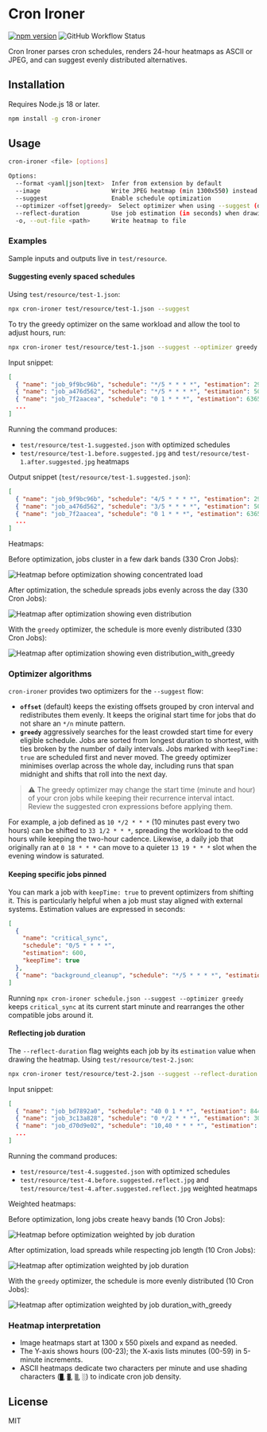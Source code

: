 # Cron Ironer

[![npm version](https://img.shields.io/npm/v/cron-ironer)](https://www.npmjs.com/package/cron-ironer)
![GitHub Workflow Status](https://img.shields.io/github/actions/workflow/status/brendtumi/cron-ironer/ci.yml?branch=main)

Cron Ironer parses cron schedules, renders 24-hour heatmaps as ASCII or JPEG, and can suggest evenly distributed alternatives.

## Installation

Requires Node.js 18 or later.

```bash
npm install -g cron-ironer
```

## Usage

```bash
cron-ironer <file> [options]

Options:
  --format <yaml|json|text>  Infer from extension by default
  --image                    Write JPEG heatmap (min 1300x550) instead of ASCII
  --suggest                  Enable schedule optimization
  --optimizer <offset|greedy>  Select optimizer when using --suggest (default: offset)
  --reflect-duration         Use job estimation (in seconds) when drawing heatmap
  -o, --out-file <path>      Write heatmap to file
```

### Examples

Sample inputs and outputs live in `test/resource`.

#### Suggesting evenly spaced schedules

Using `test/resource/test-1.json`:

```bash
npx cron-ironer test/resource/test-1.json --suggest
```
To try the greedy optimizer on the same workload and allow the tool to adjust hours, run:

```bash
npx cron-ironer test/resource/test-1.json --suggest --optimizer greedy
```

Input snippet:

```json
[
  { "name": "job_9f9bc96b", "schedule": "*/5 * * * *", "estimation": 29 },
  { "name": "job_a476d562", "schedule": "*/5 * * * *", "estimation": 50 },
  { "name": "job_7f2aacea", "schedule": "0 1 * * *", "estimation": 6365 },
  ...
]
```

Running the command produces:

- `test/resource/test-1.suggested.json` with optimized schedules
- `test/resource/test-1.before.suggested.jpg` and `test/resource/test-1.after.suggested.jpg` heatmaps

Output snippet (`test/resource/test-1.suggested.json`):

```json
[
  { "name": "job_9f9bc96b", "schedule": "4/5 * * * *", "estimation": 29 },
  { "name": "job_a476d562", "schedule": "3/5 * * * *", "estimation": 50 },
  { "name": "job_7f2aacea", "schedule": "0 1 * * *", "estimation": 6365 },
  ...
]
```

Heatmaps:

Before optimization, jobs cluster in a few dark bands (330 Cron Jobs):

![Heatmap before optimization showing concentrated load](test/resource/test-1.before.suggested.jpg)

After optimization, the schedule spreads jobs evenly across the day (330 Cron Jobs):

![Heatmap after optimization showing even distribution](test/resource/test-1.after.suggested.jpg)

With the `greedy` optimizer, the schedule is more evenly distributed (330 Cron Jobs):

![Heatmap after optimization showing even distribution_with_greedy](test/resource/test-1.after.suggested.reflect.greedy.jpg)

### Optimizer algorithms

`cron-ironer` provides two optimizers for the `--suggest` flow:

- **`offset`** (default) keeps the existing offsets grouped by cron interval and redistributes them evenly. It keeps the original start time for jobs that do not share an `*/n` minute pattern.
- **`greedy`** aggressively searches for the least crowded start time for every eligible schedule. Jobs are sorted from longest duration to shortest, with ties broken by the number of daily intervals. Jobs marked with `keepTime: true` are scheduled first and never moved. The greedy optimizer minimises overlap across the whole day, including runs that span midnight and shifts that roll into the next day.

> ⚠️ The greedy optimizer may change the start time (minute and hour) of your cron jobs while keeping their recurrence interval intact. Review the suggested cron expressions before applying them.

For example, a job defined as `10 */2 * * *` (10 minutes past every two hours) can be shifted to `33 1/2 * * *`, spreading the workload to the odd hours while keeping the two-hour cadence. Likewise, a daily job that originally ran at `0 18 * * *` can move to a quieter `13 19 * * *` slot when the evening window is saturated.

#### Keeping specific jobs pinned

You can mark a job with `keepTime: true` to prevent optimizers from shifting it. This is particularly helpful when a job must stay aligned with external systems. Estimation values are expressed in seconds:

```json
[
  {
    "name": "critical_sync",
    "schedule": "0/5 * * * *",
    "estimation": 600,
    "keepTime": true
  },
  { "name": "background_cleanup", "schedule": "*/5 * * * *", "estimation": 120 }
]
```

Running `npx cron-ironer schedule.json --suggest --optimizer greedy` keeps `critical_sync` at its current start minute and rearranges the other compatible jobs around it.

#### Reflecting job duration

The `--reflect-duration` flag weights each job by its `estimation` value when drawing the heatmap. Using `test/resource/test-2.json`:

```bash
npx cron-ironer test/resource/test-2.json --suggest --reflect-duration
```

Input snippet:

```json
[
  { "name": "job_bd7892a0", "schedule": "40 0 1 * *", "estimation": 8442 },
  { "name": "job_3c13a828", "schedule": "0 */2 * * *", "estimation": 304 },
  { "name": "job_d70d9e02", "schedule": "10,40 * * * *", "estimation": 1799 },
  ...
]
```

Running the command produces:

- `test/resource/test-4.suggested.json` with optimized schedules
- `test/resource/test-4.before.suggested.reflect.jpg` and `test/resource/test-4.after.suggested.reflect.jpg` weighted heatmaps

Weighted heatmaps:

Before optimization, long jobs create heavy bands (10 Cron Jobs):

![Heatmap before optimization weighted by job duration](test/resource/test-4.before.suggested.reflect.jpg)

After optimization, load spreads while respecting job length (10 Cron Jobs):

![Heatmap after optimization weighted by job duration](test/resource/test-4.after.suggested.reflect.jpg)

With the `greedy` optimizer, the schedule is more evenly distributed (10 Cron Jobs):

![Heatmap after optimization weighted by job duration_with_greedy](test/resource/test-4.after.suggested.reflect.greedy.jpg)


### Heatmap interpretation

- Image heatmaps start at 1300 x 550 pixels and expand as needed.
- The Y-axis shows hours (00-23); the X-axis lists minutes (00-59) in 5-minute increments.
- ASCII heatmaps dedicate two characters per minute and use shading characters (`█`, `▓`, `▒`, `░`) to indicate cron job density.

## License

MIT
